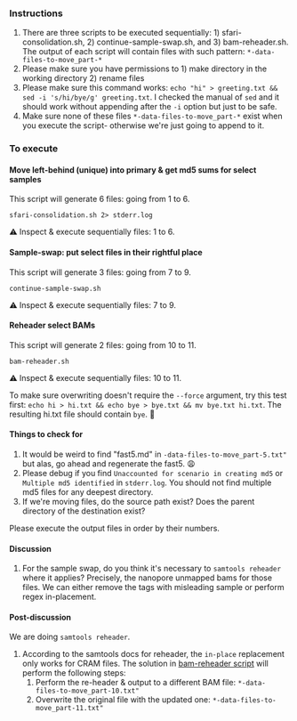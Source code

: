 ### Instructions
1. There are three scripts to be executed sequentially: 1) sfari-consolidation.sh, 2) continue-sample-swap.sh, and 3) bam-reheader.sh. The output of each script will contain files with such pattern: `*-data-files-to-move_part-*`
2. Please make sure you have permissions to 1) make directory in the working directory 2) rename files
3. Please make sure this command works: `echo "hi" > greeting.txt && sed -i 's/hi/bye/g' greeting.txt`. I checked the manual of `sed` and it should work without appending after the `-i` option but just to be safe.
4. Make sure none of these files `*-data-files-to-move_part-*` exist when you execute the script- otherwise we're just going to append to it.

### To execute
#### Move left-behind (unique) into primary & get md5 sums for select samples
This script will generate 6 files: going from 1 to 6.
```shell
sfari-consolidation.sh 2> stderr.log
```
:warning: Inspect & execute sequentially files: 1 to 6.

#### Sample-swap: put select files in their rightful place
This script will generate 3 files: going from 7 to 9.
```shell
continue-sample-swap.sh
```
:warning: Inspect & execute sequentially files: 7 to 9.

#### Reheader select BAMs
This script will generate 2 files: going from 10 to 11.
```shell
bam-reheader.sh
```
:warning: Inspect & execute sequentially files: 10 to 11.

To make sure overwriting doesn't require the `--force` argument, try this test first: `echo hi > hi.txt && echo bye > bye.txt && mv bye.txt hi.txt`. The resulting hi.txt file should contain `bye`. :tada:

#### Things to check for
1. It would be weird to find "fast5.md" in `-data-files-to-move_part-5.txt"` but alas, go ahead and regenerate the fast5. :weary:
2. Please debug if you find `Unaccounted for scenario in creating md5` or `Multiple md5 identified` in `stderr.log`. You should not find multiple md5 files for any deepest directory.
3. If we're moving files, do the source path exist? Does the parent directory of the destination exist?

Please execute the output files in order by their numbers.

#### Discussion
1. For the sample swap, do you think it's necessary to `samtools reheader` where it applies? Precisely, the nanopore unmapped bams for those files. We can either remove the tags with misleading sample or perform regex in-placement.

#### Post-discussion
We are doing `samtools reheader`.

1. According to the samtools docs for reheader, the `in-place` replacement only works for CRAM files. The solution in [bam-reheader script](bam-reheader.sh) will perform the following steps:
   1. Perform the re-header & output to a different BAM file: `*-data-files-to-move_part-10.txt"`
   2. Overwrite the original file with the updated one: `*-data-files-to-move_part-11.txt"`
